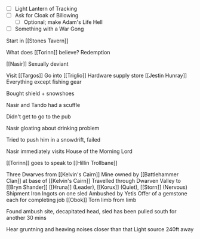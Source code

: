 - [ ] Light Lantern of Tracking
- [ ] Ask for Cloak of Billowing
	- [ ] Optional; make Adam's Life Hell
- [ ] Something with a War Gong

Start in [[Stones Tavern]]

What does [[Torinn]] believe?
	Redemption

[[Nasir]]
	Sexually deviant



Visit [[Targos]]
	Go into [[Triglio]]
	Hardware supply store
	[[Jestin Hunray]]
	Everything except fishing gear

Bought shield + snowshoes

Nasir and Tando had a scuffle

Didn't get to go to the pub

Nasir gloating about drinking problem

Tried to push him in a snowdrift, failed

Nasir immediately visits House of the Morning Lord

[[Torinn]] goes to speak to [[Hillin Trollbane]] 



Three Dwarves from [[Kelvin's Cairn]]
Mine owned by [[Battlehammer Clan]] at base of [[Kelvin's Cairn]]
Travelled through Dwarven Valley to [[Bryn Shander]]
[[Hruna]] (Leader), [[Korux]] (Quiet), [[Storn]] (Nervous)
Shipment Iron Ingots on one sled
Ambushed by Yetis
Offer of a gemstone each for completing job
[[Obok]] Torn limb from limb

Found ambush site, decapitated head, sled has been pulled south for another 30 mins

Hear gruntning and heaving noises closer than that
Light source 240ft away



